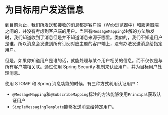 # 为目标用户发送信息

到目前为止，我们所发送和接收的消息都是客户端（Web浏览器中）和服务器端之间的，并没有考虑到客户端的用户。当带有`MessageMapping`注解的方法触发时，我们知道收到了消息但是并不知道消息来源于哪里。类似的，我们不知道用户是谁，所以消息会发送到所有订阅对应主题的客户端上，没有办法发送消息给指定用户。

但是，如果你知道用户是谁的话，就能处理与某个用户相关的信息。而不仅仅是与所有客户端相关联。通过使用 Spring Security 机制来认证用户，并为目标用户处理消息。

使用 STOMP 和 Spring 消息功能的时候，有三种方式利用认证用户：
- `@MessageMapping`和`@SubscribeMapping`标注的方法能够使用`Principal`获取认证用户
- `SimpleMessagingTemplate`能够发送消息给特定用户。
